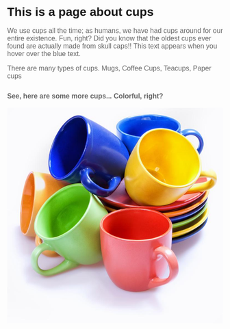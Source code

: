 <!DOCTYPE html>
<html lang="en">
<head>
  <meta charset="UTF-8">
  <meta name="viewport" content="width=device-width, initial-scale=1.0">
  <title>Beginner HTML Page</title>
  <link rel="stylesheet" href="https://use.typekit.net/txt4pqn.css"> 
  <style>
    /* Applying the Rinse font */
    body {
      font-family: rinse, sans-serif;
      font-style: normal;
      font-weight: 400;
    }

    /* Basic styling for heading */
    h1 {
      font-size: 24px;
      color: #333;
      margin-bottom: 20px;
    }

    /* Basic styling for paragraphs */
    p {
      font-size: 16px;
      color: #666;
      margin-bottom: 15px;
    }
  </style>
</head>
<body>

  <h1>This is a page about cups</h1>

  <p class="text-blue">We use cups all the time; as humans, we have had cups around for our entire existence. Fun, right? Did you know that the oldest cups ever found are actually made from skull caps!! <span class="hover-text">This text appears when you hover over the blue text.</span></p>

  <p id="paragraph">There are many types of cups. Mugs, Coffee Cups, Teacups, Paper cups</p>

  <h2>
    <p>
      See, here are some more cups... Colorful, right?
    </p>
  </h2>

  <img src="preview16.jpg" alt="Placeholder Image" class="photo">

</body>
</html>


